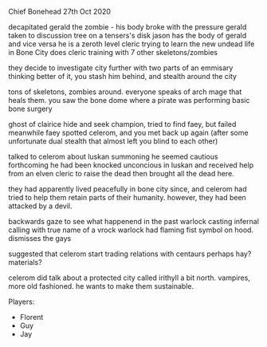 Chief Bonehead
27th Oct 2020

decapitated gerald the zombie - his body broke with the pressure
gerald taken to discussion tree on a tensers's disk
jason has the body of gerald and vice versa
he is a zeroth level cleric trying to learn the new undead life in Bone City
does cleric training with 7 other skeletons/zombies

they decide to investigate city further with two parts of an emmisary
thinking better of it, you stash him behind, and stealth around the city

tons of skeletons, zombies around. everyone speaks of arch mage that heals them.
you saw the bone dome where a pirate was performing basic bone surgery

ghost of clairice hide and seek champion, tried to find faey, but failed
meanwhile faey spotted celerom, and you met back up again
(after some unfortunate dual stealth that almost left you blind to each other)

talked to celerom about luskan summoning
he seemed cautious forthcoming
he had been knocked unconcious in luskan and received help from an elven cleric to raise the dead
then brought all the dead here.

they had apparently lived peacefully in bone city since, and celerom had tried to help them
retain parts of their humanity. however, they had been attacked by a devil.

backwards gaze to see what happenend in the past
warlock casting infernal calling with true name of a vrock
warlock had flaming fist symbol on hood.
dismisses the gays

suggested that celerom start trading relations with centaurs perhaps
hay?
materials?

celerom did talk about a protected city called irithyll a bit north.
vampires, more old fashioned. he wants to make them sustainable.

Players:
- Florent
- Guy
- Jay
